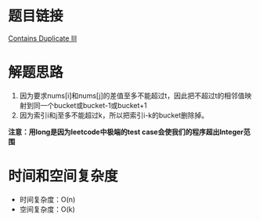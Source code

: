 # 题目链接

[Contains Duplicate III](https://leetcode.com/problems/contains-duplicate-iii/)

# 解题思路

1. 因为要求nums[i]和nums[j]的差值至多不能超过t，因此把不超过t的相邻值映射到同一个bucket或bucket-1或bucket+1
2. 因为索引i和j至多不能超过k，所以把索引i-k的bucket删除掉。

**注意：用long是因为leetcode中极端的test case会使我们的程序超出Integer范围**

# 时间和空间复杂度

- 时间复杂度：O(n)
- 空间复杂度：O(k)

